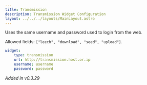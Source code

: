 ```yaml
---
title: Transmission
description: Transmission Widget Configuration
layout: ../../../layouts/MainLayout.astro
---
```


Uses the same username and password used to login from the web.

Allowed fields: `["leech", "download", "seed", "upload"]`.

```yaml
widget:
    type: transmission
    url: http://transmission.host.or.ip
    username: username
    password: password
```

*Added in v0.3.29*
